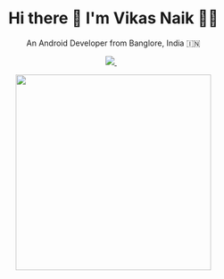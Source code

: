 <h1 align='center'>
  Hi there 👋 I'm Vikas Naik 👨‍💻
</h1>

 

<p align='center'>
  An Android Developer from Banglore, India 🇮🇳
</p>

 

 

<p align='center'>

<a href="https://www.linkedin.com/in/vikas-naik-814a2569/">
<img src="https://img.shields.io/badge/linkedin-%230077B5.svg?&style=for-the-badge&logo=linkedin&logoColor=white" />
</a>&nbsp;&nbsp;

</p>

 

<p align='center'>
<a href="#"><img src="https://github-readme-stats.vercel.app/api?username=vikasvnaik&show_icons=true&count_private=true&theme=dark" width="350"></a>
</p>
